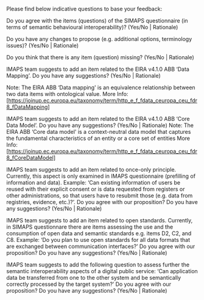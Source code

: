 Please find below indicative questions to base your feedback:

Do you agree with the items (questions) of the SIMAPS questionnaire (in terms of semantic behavioural interoperability)? (Yes/No | Rationale)

Do you have any changes to propose (e.g. additional options, terminology issues)? (Yes/No | Rationale)

Do you think that there is any item (question) missing? (Yes/No | Rationale)

IMAPS team suggests to add an item related to the EIRA v4.1.0 ABB ‘Data Mapping’. Do you have any suggestions? (Yes/No | Rationale)

Note: The EIRA ABB ‘Data mapping' is an equivalence relationship between two data items with ontological value. More Info: [https://joinup.ec.europa.eu/taxonomy/term/http_e_f_fdata_ceuropa_ceu_fdr8_fDataMapping]

IMAPS team suggests to add an item related to the EIRA v4.1.0 ABB ‘Core Data Model’. Do you have any suggestions? (Yes/No | Rationale)
Note: The EIRA ABB ‘Core data model' is a context-neutral data model that captures the fundamental characteristics of an entity or a core set of entities More Info: [https://joinup.ec.europa.eu/taxonomy/term/http_e_f_fdata_ceuropa_ceu_fdr8_fCoreDataModel]

IMAPS team suggests to add an item related to once-only principle. Currently, this aspect is only examined in IMAPS questionnaire (prefilling of information and data).
Example: ‘Can existing information of users be reused with their explicit consent or is data requested from registers or other administrations, so that users have to resubmit those (e.g. data from registries, evidence, etc.)?’. Do you agree with our proposition? Do you have any suggestions? (Yes/No | Rationale)

IMAPS team suggests to add an item related to open standards. Currently, in SIMAPS questionnare there are items assessing the use and the consumption of open data and semantic standards e.g. items D2, C2, and C8.
Example: ‘Do you plan to use open standards for all data formats that are exchanged between communication interfaces?’ Do you agree with our proposition? Do you have any suggestions? (Yes/No | Rationale)

IMAPS team suggests to add the following question to assess further the semantic interoperability aspects of a digital public service: ‘Can application data be transferred from one to the other system and be semantically correctly processed by the target system?’
Do you agree with our proposition? Do you have any suggestions? (Yes/No | Rationale)

